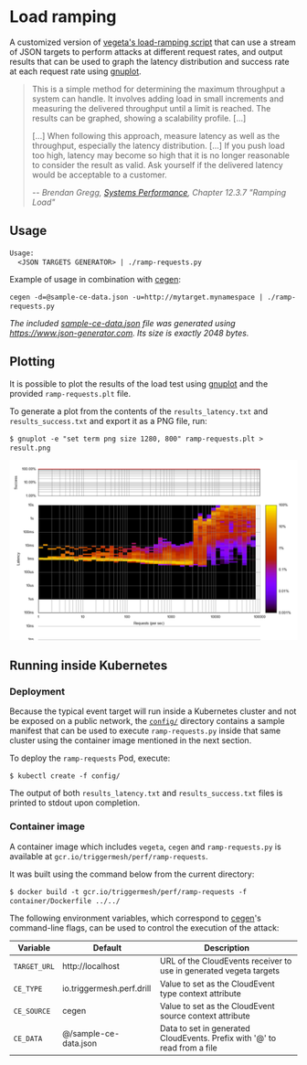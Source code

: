 # Load ramping

A customized version of [vegeta's load-ramping script][vegeta-lr] that can use a stream of JSON targets to perform
attacks at different request rates, and output results that can be used to graph the latency distribution and success
rate at each request rate using [gnuplot][gnuplot].

> This is a simple method for determining the maximum throughput a system can handle. It involves adding load in small
> increments and measuring the delivered throughput until a limit is reached. The results can be graphed, showing a
> scalability profile. [...]
>
> [...] When following this approach, measure latency as well as the throughput, especially the latency distribution.
> [...] If you push load too high, latency may become so high that it is no longer reasonable to consider the result as
> valid. Ask yourself if the delivered latency would be acceptable to a customer.
>
> -- _Brendan Gregg, [Systems Performance][sysperfbook], Chapter 12.3.7 "Ramping Load"_

## Usage

```
Usage:
  <JSON TARGETS GENERATOR> | ./ramp-requests.py
```

Example of usage in combination with [cegen][cegen]:

```
cegen -d=@sample-ce-data.json -u=http://mytarget.mynamespace | ./ramp-requests.py
```

_The included [sample-ce-data.json](./sample-ce-data.json) file was generated using <https://www.json-generator.com>.
Its size is exactly 2048 bytes._

## Plotting

It is possible to plot the results of the load test using [gnuplot][gnuplot] and the provided `ramp-requests.plt` file.

To generate a plot from the contents of the `results_latency.txt` and `results_success.txt` and export it as a PNG file,
run:

```console
$ gnuplot -e "set term png size 1280, 800" ramp-requests.plt > result.png
```

![Latency profile](../thrpt-receiver/.assets/profiling-latencies.png)

## Running inside Kubernetes

### Deployment

Because the typical event target will run inside a Kubernetes cluster and not be exposed on a public network, the
[`config/`](./config) directory contains a sample manifest that can be used to execute `ramp-requests.py` inside that
same cluster using the container image mentioned in the next section.

To deploy the `ramp-requests` Pod, execute:

```console
$ kubectl create -f config/
```

The output of both `results_latency.txt` and `results_success.txt` files is printed to stdout upon completion.

### Container image

A container image which includes `vegeta`, `cegen` and `ramp-requests.py` is available at
`gcr.io/triggermesh/perf/ramp-requests`.

It was built using the command below from the current directory:

```console
$ docker build -t gcr.io/triggermesh/perf/ramp-requests -f container/Dockerfile ../../
```

The following environment variables, which correspond to [cegen][cegen]'s command-line flags, can be used to control the
execution of the attack:

| Variable     | Default                   | Description                                                               |
|--------------|---------------------------|---------------------------------------------------------------------------|
| `TARGET_URL` | http://localhost          | URL of the CloudEvents receiver to use in generated vegeta targets        |
| `CE_TYPE`    | io.triggermesh.perf.drill | Value to set as the CloudEvent type context attribute                     |
| `CE_SOURCE`  | cegen                     | Value to set as the CloudEvent source context attribute                   |
| `CE_DATA`    | @/sample-ce-data.json     | Data to set in generated CloudEvents. Prefix with '@' to read from a file |

[vegeta-lr]: https://github.com/tsenart/vegeta/tree/master/scripts/load-ramping
[gnuplot]: http://www.gnuplot.info/
[sysperfbook]: http://www.brendangregg.com/sysperfbook.html
[cegen]: ../tools/cegen/
